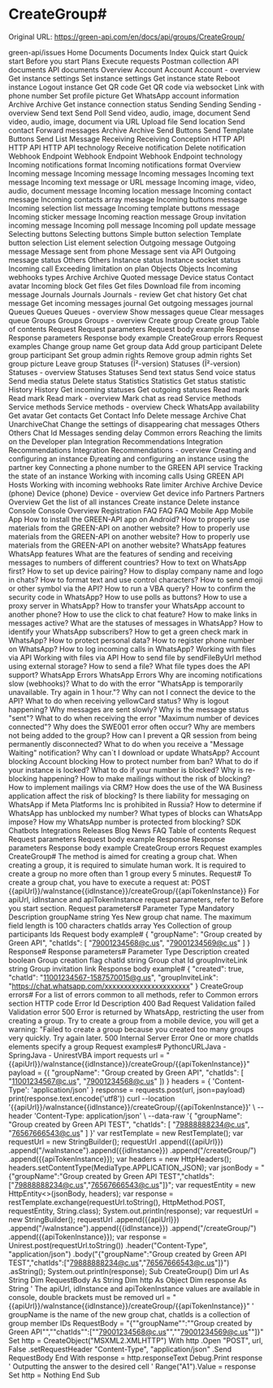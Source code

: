 # CreateGroup#

Original URL: https://green-api.com/en/docs/api/groups/CreateGroup/

green-api/issues Home Documents Documents Index Quick start Quick start Before you start Plans Execute requests Postman collection API documents API documents Overview Account Account Account - overview Get instance settings Set instance settings Get instance state Reboot instance Logout instance Get QR code Get QR code via websocket Link with phone number Set profile picture Get WhatsApp account information Archive Archive Get instance connection status Sending Sending Sending - overview Send text Send Poll Send video, audio, image, document Send video, audio, image, document via URL Upload file Send location Send contact Forward messages Archive Archive Send Buttons Send Template Buttons Send List Message Receiving Receiving Conception HTTP API HTTP API HTTP API technology Receive notification Delete notification Webhook Endpoint Webhook Endpoint Webhook Endpoint technology Incoming notifications format Incoming notifications format Overview Incoming message Incoming message Incoming messages Incoming text message Incoming text message or URL message Incoming image, video, audio, document message Incoming location message Incoming contact message Incoming contacts array message Incoming buttons message Incoming selection list message Incoming template buttons message Incoming sticker message Incoming reaction message Group invitation incoming message Incoming poll message Incoming poll update message Selecting buttons Selecting buttons Simple button selection Template button selection List element selection Outgoing message Outgoing message Message sent from phone Message sent via API Outgoing message status Others Others Instance status Instance socket status Incoming call Exceeding limitation on plan Objects Objects Incoming webhooks types Archive Archive Quoted message Device status Contact avatar Incoming block Get files Get files Download file from incoming message Journals Journals Journals - review Get chat history Get chat message Get incoming messages journal Get outgoing messages journal Queues Queues Queues - overview Show messages queue Clear messages queue Groups Groups Groups - overview Create group Create group Table of contents Request Request parameters Request body example Response Response parameters Response body example CreateGroup errors Request examples Change group name Get group data Add group participant Delete group participant Set group admin rights Remove group admin rights Set group picture Leave group Statuses (Î²-version) Statuses (Î²-version) Statuses - overview Statuses Statuses Send text status Send voice status Send media status Delete status Statistics Statistics Get status statistic History History Get incoming statuses Get outgoing statuses Read mark Read mark Read mark - overview Mark chat as read Service methods Service methods Service methods - overview Check WhatsApp availability Get avatar Get contacts Get Contact Info Delete message Archive Chat UnarchiveChat Change the settings of disappearing chat messages Others Others Chat Id Messages sending delay Common errors Reaching the limits on the Developer plan Integration Recommendations Integration Recommendations Integration Recommendations - overview Creating and configuring an instance Ð¡reating and configuring an instance using the partner key Connecting a phone number to the GREEN API service Tracking the state of an instance Working with incoming calls Using GREEN API Hosts Working with incoming webhooks Rate limiter Archive Archive Device (phone) Device (phone) Device - overview Get device info Partners Partners Overview Get the list of all instances Create instance Delete instance Console Console Overview Registration FAQ FAQ FAQ Mobile App Mobile App How to install the GREEN-API app on Android? How to properly use materials from the GREEN-API on another website? How to properly use materials from the GREEN-API on another website? How to properly use materials from the GREEN-API on another website? WhatsApp features WhatsApp features What are the features of sending and receiving messages to numbers of different countries? How to text on WhatsApp first? How to set up device pairing? How to display company name and logo in chats? How to format text and use control characters? How to send emoji or other symbol via the API? How to run a VBA query? How to confirm the security code in WhatsApp? How to use polls as buttons? How to use a proxy server in WhatsApp? How to transfer your WhatsApp account to another phone? How to use the click to chat feature? How to make links in messages active? What are the statuses of messages in WhatsApp? How to identify your WhatsApp subscribers? How to get a green check mark in WhatsApp? How to protect personal data? How to register phone number on WhatsApp? How to log incoming calls in WhatsApp? Working with files via API Working with files via API How to send file by sendFileByUrl method using external storage? How to send a file? What file types does the API support? WhatsApp Errors WhatsApp Errors Why are incoming notifications slow (webhooks)? What to do with the error "WhatsApp is temporarily unavailable. Try again in 1 hour."? Why can not I connect the device to the API? What to do when receiving yellowCard status? Why is logout happening? Why messages are sent slowly? Why is the message status "sent"? What to do when receiving the error "Maximum number of devices connected"? Why does the SWE001 error often occur? Why are members not being added to the group? How can I prevent a QR session from being permanently disconnected? What to do when you receive a "Message Waiting" notification? Why can`t I download or update WhatsApp? Account blocking Account blocking How to protect number from ban? What to do if your instance is locked? What to do if your number is blocked? Why is re-blocking happening? How to make mailings without the risk of blocking? How to implement mailings via CRM? How does the use of the WA Business application affect the risk of blocking? Is there liability for messaging on WhatsApp if Meta Platforms Inc is prohibited in Russia? How to determine if WhatsApp has unblocked my number? What types of blocks can WhatsApp impose? How my WhatsApp number is protected from blocking? SDK Chatbots Integrations Releases Blog News FAQ Table of contents Request Request parameters Request body example Response Response parameters Response body example CreateGroup errors Request examples CreateGroup# The method is aimed for creating a group chat. When creating a group, it is required to simulate human work. It is required to create a group no more often than 1 group every 5 minutes. Request# To create a group chat, you have to execute a request at: POST {{apiUrl}}/waInstance{{idInstance}}/createGroup/{{apiTokenInstance}} For apiUrl, idInstance and apiTokenInstance request parameters, refer to Before you start section. Request parameters# Parameter Type Mandatory Description groupName string Yes New group chat name. The maximum field length is 100 characters chatIds array Yes Collection of group participants Ids Request body example# { "groupName": "Group created by Green API", "chatIds": [ "79001234568@c.us", "79001234569@c.us" ] } Response# Response parameters# Parameter Type Description created boolean Group creation flag chatId string Group chat Id groupInviteLink string Group invitation link Response body example# { "created": true, "chatId": "11001234567-1587570015@g.us", "groupInviteLink": "https://chat.whatsapp.com/xxxxxxxxxxxxxxxxxxxxxx" } CreateGroup errors# For a list of errors common to all methods, refer to Common errors section HTTP code Error Id Description 400 Bad Request Validation failed Validation error 500 Error is returned by WhatsApp, restricting the user from creating a group. Try to create a group from a mobile device, you will get a warning: "Failed to create a group because you created too many groups very quickly. Try again later. 500 Internal Server Error One or more chatIds elements specify a group Request examples# PythoncURLJava - SpringJava - UnirestVBA import requests url = "{{apiUrl}}/waInstance{{idInstance}}/createGroup/{{apiTokenInstance}}" payload = {( "groupName": "Group created by Green API", "chatIds": [ "11001234567@c.us", "79001234568@c.us" ]) } headers = { 'Content-Type': 'application/json' } response = requests.post(url, json=payload) print(response.text.encode('utf8')) curl --location '{{apiUrl}}/waInstance{{idInstance}}/createGroup/{{apiTokenInstance}}' \ --header 'Content-Type: application/json' \ --data-raw '{ "groupName": "Group created by Green API TEST", "chatIds": [ "79888888234@c.us", "76567666543@c.us" ] }' var restTemplate = new RestTemplate(); var requestUrl = new StringBuilder(); requestUrl .append({{apiUrl}}) .append("/waInstance").append({{idInstance}}) .append("/createGroup/") .append({{apiTokenInstance}}); var headers = new HttpHeaders(); headers.setContentType(MediaType.APPLICATION_JSON); var jsonBody = "{\"groupName\":\"Group created by Green API TEST\",\"chatIds\":[\"79888888234@c.us\",\"76567666543@c.us\"]}"; var requestEntity = new HttpEntity<>(jsonBody, headers); var response = restTemplate.exchange(requestUrl.toString(), HttpMethod.POST, requestEntity, String.class); System.out.println(response); var requestUrl = new StringBuilder(); requestUrl .append({{apiUrl}}) .append("/waInstance").append({{idInstance}}) .append("/createGroup/") .append({{apiTokenInstance}}); var response = Unirest.post(requestUrl.toString()) .header("Content-Type", "application/json") .body("{\"groupName\":\"Group created by Green API TEST\",\"chatIds\":[\"79888888234@c.us\",\"76567666543@c.us\"]}") .asString(); System.out.println(response); Sub CreateGroup() Dim url As String Dim RequestBody As String Dim http As Object Dim response As String ' The apiUrl, idInstance and apiTokenInstance values are available in console, double brackets must be removed url = "{{apiUrl}}/waInstance{{idInstance}}/createGroup/{{apiTokenInstance}}" ' groupName is the name of the new group chat, chatIds is a collection of group member IDs RequestBody = "{""groupName"":""Group created by Green API"",""chatIds"":[""79001234568@c.us"",""79001234569@c.us""]}" Set http = CreateObject("MSXML2.XMLHTTP") With http .Open "POST", url, False .setRequestHeader "Content-Type", "application/json" .Send RequestBody End With response = http.responseText Debug.Print response ' Outputting the answer to the desired cell ' Range("A1").Value = response Set http = Nothing End Sub